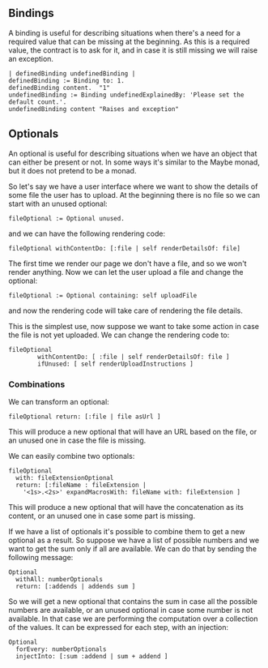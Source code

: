## Bindings

A binding is useful for describing situations when there's a need for a required value that can be missing at the beginning. As this is a required value, the contract is to ask for it, and in case it is still missing we will raise an exception.

```smalltalk
| definedBinding undefinedBinding |
definedBinding := Binding to: 1.
definedBinding content.  "1"
undefinedBinding := Binding undefinedExplainedBy: 'Please set the default count.'.
undefinedBinding content "Raises and exception"
```

## Optionals

An optional is useful for describing situations when we have an object that can either be present or not. In some ways it's similar to the Maybe monad, but it does not pretend to be a monad.

So let's say we have a user interface where we want to show the details of some file the user has to upload. At the beginning there is no file so we can start with an unused optional:

```smalltalk
fileOptional := Optional unused.
```

and we can have the following rendering code:

```smalltalk
fileOptional withContentDo: [:file | self renderDetailsOf: file]
```

The first time we render our page we don't have a file, and so we won't render anything. Now we can let the user upload a file and change the optional:

```smalltalk
fileOptional := Optional containing: self uploadFile
```

and now the rendering code will take care of rendering the file details.

This is the simplest use, now suppose we want to take some action in case the file is not yet uploaded. We can change the rendering code to:

```smalltalk
fileOptional
		withContentDo: [ :file | self renderDetailsOf: file ]
		ifUnused: [ self renderUploadInstructions ]
```

### Combinations

We can transform an optional:

```smalltalk
fileOptional return: [:file | file asUrl ]
```
This will produce a new optional that will have an URL based on the file, or an unused one in case the file is missing.

We can easily combine two optionals:

```smalltalk
fileOptional
  with: fileExtensionOptional
  return: [:fileName : fileExtension |
    '<1s>.<2s>' expandMacrosWith: fileName with: fileExtension ]
```
This will produce a new optional that will have the concatenation as its content, or an unused one in case some part is missing.

If we have a list of optionals it's possible to combine them to get a new optional as a result. So suppose we have a list of possible numbers and we want to get the sum only if all are available. We can do that by sending the following message:

```smalltalk
Optional
  withAll: numberOptionals
  return: [:addends | addends sum ]
```

So we will get a new optional that contains the sum in case all the possible numbers are available, or an unused optional in case some number is not available. In that case we are performing the computation over a collection of the values. It can be expressed for each step, with an injection:

```smalltalk
Optional
  forEvery: numberOptionals
  injectInto: [:sum :addend | sum + addend ]
```
